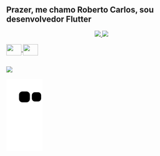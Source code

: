 ## Prazer, me chamo Roberto Carlos, sou desenvolvedor Flutter

<div align="center">
  <a href="https://github.com/robertoalvarezjunior">
  <img height="180em" src="https://github-readme-stats.vercel.app/api?username=robertoalvarezjunior&show_icons=true&theme=dark&include_all_commits=true&count_private=true"/>
  <img height="180em" src="https://github-readme-stats.vercel.app/api/top-langs/?username=robertoalvarezjunior&layout=compact&langs_count=7&theme=dark"/>
</div>
 
 <div style="display: inline_block"><br>
  <img align="center" height="30" width="40" src="https://cdn.jsdelivr.net/gh/devicons/devicon/icons/flutter/flutter-original.svg" />
  <img align="center" height="30" width="40" src="https://cdn.jsdelivr.net/gh/devicons/devicon/icons/dart/dart-original.svg" />
 
  
</div>

##

<div>
  <a href="https://www.linkedin.com/in/roberto-carlos-pinto-alvarez-júnior-3a8119238/" target="_blank"><img src="https://img.shields.io/badge/-LinkedIn-%230077B5?style=for-the-badge&logo=linkedin&logoColor=white" target="_blank"></a>
  
  
![Snake animation](https://github.com/robertoalvarezjunior/robertoalvarezjunior/blob/output/github-contribution-grid-snake.svg)
 </div>
